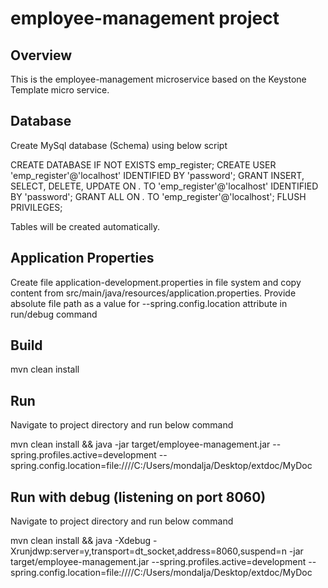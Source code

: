 # employee-management project

## Overview 
This is the employee-management microservice based on the Keystone Template micro service.

## Database
Create MySql database (Schema) using below script

CREATE DATABASE IF NOT EXISTS emp_register;
CREATE USER 'emp_register'@'localhost' IDENTIFIED BY 'password';
GRANT INSERT, SELECT, DELETE, UPDATE ON *.* TO 'emp_register'@'localhost' IDENTIFIED BY 'password';
GRANT ALL ON *.* TO 'emp_register'@'localhost';
FLUSH PRIVILEGES;

Tables will be created automatically.

## Application Properties
Create file application-development.properties in file system and copy content from src/main/java/resources/application.properties.
Provide absolute file path as a value for --spring.config.location attribute in run/debug command

## Build
mvn clean install

## Run
Navigate to project directory and run below command

mvn clean install && java -jar target/employee-management.jar --spring.profiles.active=development --spring.config.location=file:////C:/Users/mondalja/Desktop/extdoc/MyDoc

## Run with debug (listening on port 8060)
Navigate to project directory and run below command

mvn clean install && java -Xdebug -Xrunjdwp:server=y,transport=dt_socket,address=8060,suspend=n -jar target/employee-management.jar --spring.profiles.active=development --spring.config.location=file:////C:/Users/mondalja/Desktop/extdoc/MyDoc
